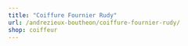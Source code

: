 ```yaml
---
title: "Coiffure Fournier Rudy"
url: /andrezieux-boutheon/coiffure-fournier-rudy/
shop: coiffeur
---
```

